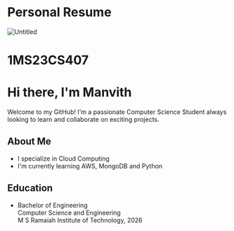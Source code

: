 # Personal Resume
![Untitled](https://github.com/user-attachments/assets/042b4138-907a-4735-8cb5-eac5065c689f)

# 1MS23CS407
# Hi there, I'm Manvith 

Welcome to my GitHub! I'm a passionate Computer Science Student always looking to learn and collaborate on exciting projects.
## About Me

- I specialize in Cloud Computing
- I'm currently learning AWS, MongoDB and Python

## Education

- Bachelor of Engineering 
  <br> Computer Science and Engineering</br>
  M S Ramaiah Institute of Technology, 2026


